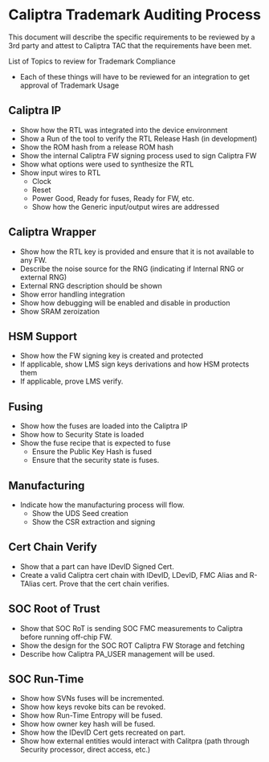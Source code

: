
# Caliptra Trademark Auditing Process

This document will describe the specific requirements to be reviewed by a 3rd party and attest to Caliptra TAC that the requirements have been met.

List of Topics to review for Trademark Compliance

 * Each of these things will have to be reviewed for an integration to get approval of Trademark Usage

## Caliptra IP

* Show how the RTL was integrated into the device environment
* Show a Run of the tool to verify the RTL Release Hash (in development)
* Show the ROM hash from a release ROM hash
* Show the internal Caliptra FW signing process used to sign Caliptra FW
* Show what options were used to synthesize the RTL
* Show input wires to RTL
  * Clock
  * Reset
  * Power Good, Ready for fuses, Ready for FW, etc.
  * Show how the Generic input/output wires are addressed

## Caliptra Wrapper

* Show how the RTL key is provided and ensure that it is not available to any FW.
* Describe the noise source for the RNG (indicating if Internal RNG or external RNG)
* External RNG description should be shown
* Show error handling integration
* Show how debugging will be enabled and disable in production
* Show SRAM zeroization

## HSM Support

* Show how the FW signing key is created and protected
* If applicable, show LMS sign keys derivations and how HSM protects them
* If applicable, prove LMS verify.

## Fusing

* Show how the fuses are loaded into the Caliptra IP
* Show how to Security State is loaded
* Show the fuse recipe that is expected to fuse
  * Ensure the Public Key Hash is fused
  * Ensure that the security state is fuses.

## Manufacturing

* Indicate how the manufacturing process will flow.  
  * Show the UDS Seed creation
  * Show the CSR extraction and signing

## Cert Chain Verify

* Show that a part can have IDevID Signed Cert.
* Create a valid Caliptra cert chain with IDevID, LDevID, FMC Alias and R-TAlias cert.  Prove that the cert chain verifies.

## SOC Root of Trust

* Show that SOC RoT is sending SOC FMC measurements to Caliptra before running off-chip FW.
* Show the design for the SOC ROT Caliptra FW Storage and fetching
* Describe how Caliptra PA_USER management will be used.

## SOC Run-Time

* Show how SVNs fuses will be incremented.
* Show how keys revoke bits can be revoked.
* Show how Run-Time Entropy will be fused.
* Show how owner key hash will be fused.
* Show how the IDevID Cert gets recreated on part.
* Show how external entities would interact with Calitpra (path through Security processor, direct access, etc.)

